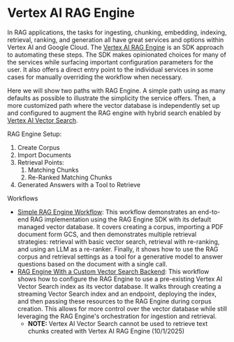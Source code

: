 # Vertex AI RAG Engine

In RAG applications, the tasks for ingesting, chunking, embedding, indexing, retrieval, ranking, and generation all have great services and options within Vertex AI and Google Cloud. The [Vertex AI RAG Engine](https://cloud.google.com/vertex-ai/generative-ai/docs/rag-engine/rag-overview) is an SDK approach to automating these steps. The SDK makes opinionated choices for many of the services while surfacing important configuration parameters for the user. It also offers a direct entry point to the individual services in some cases for manually overriding the workflow when necessary.

Here we will show two paths with RAG Engine. A simple path using as many defaults as possible to illustrate the simplicity the service offers. Then, a more customized path where the vector database is independently set up and configured to augment the RAG engine with hybrid search enabled by [Vertex AI Vector Search](https://cloud.google.com/vertex-ai/docs/vector-search/overview).


RAG Engine Setup:
1. Create Corpus
2. Import Documents
3. Retrieval Points: 
   1. Matching Chunks
   2. Re-Ranked Matching Chunks
4. Generated Answers with a Tool to Retrieve

Workflows
- [Simple RAG Engine Workflow](./rag-engine-simple.py): This workflow demonstrates an end-to-end RAG implementation using the RAG Engine SDK with its default managed vector database. It covers creating a corpus, importing a PDF document form GCS, and then demonstrates multiple retrieval strategies: retrieval with basic vector search, retrieval with re-ranking, and using an LLM as a re-ranker. Finally, it shows how to use the RAG corpus and retrieval settings as a tool for a generative model to answer questions based on the document with a single call.
- [RAG Engine With a Custom Vector Search Backend](./rag-engine-vector-search.py): This workflow shows how to configure the RAG Engine to use a pre-existing Vertex AI Vector Search index as its vector database. It walks through creating a streaming Vector Search index and an endpoint, deploying the index, and then passing these resources to the RAG Engine during corpus creation. This allows for more control over the vector database while still leveraging the RAG Engine's orchestration for ingestion and retrieval.
  - **NOTE:** Vertex AI Vector Search cannot be used to retrieve text chunks created with Vertex AI RAG Engine (10/1/2025)
